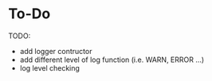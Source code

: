# To-Do

TODO:

- add logger contructor
- add different level of log function (i.e. WARN, ERROR ...)
- log level checking
